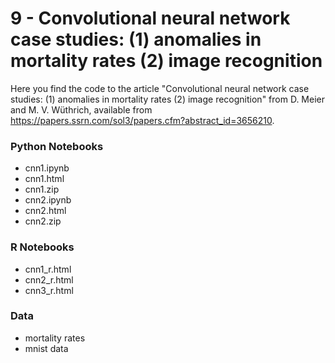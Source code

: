 # 9 - Convolutional neural network case studies: (1) anomalies in mortality rates (2) image recognition

Here you find the code to the article "Convolutional neural network case studies: (1) anomalies in mortality rates (2) image recognition" from D. Meier and M. V. Wüthrich, available from https://papers.ssrn.com/sol3/papers.cfm?abstract_id=3656210.

### Python Notebooks
- cnn1.ipynb
- cnn1.html
- cnn1.zip
- cnn2.ipynb
- cnn2.html
- cnn2.zip

### R Notebooks
- cnn1_r.html
- cnn2_r.html
- cnn3_r.html

### Data
- mortality rates
- mnist data
